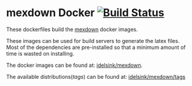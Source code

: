 # mexdown Docker [![Build Status](https://travis-ci.org/idelsink/mexdown-docker.svg?branch=master)](https://travis-ci.org/idelsink/mexdown-docker)

These dockerfiles build the [mexdown](https://github.com/idelsink/mexdown) docker images.

These images can be used for build servers to generate the latex files.  
Most of the dependencies are pre-installed so that a minimum amount of time is wasted on installing.

The docker images can be found at: [idelsink/mexdown](https://hub.docker.com/r/idelsink/mexdown/).

The available distributions(*tags*) can be found at: [idelsink/mexdown/tags](https://hub.docker.com/r/idelsink/mexdown/tags/)
